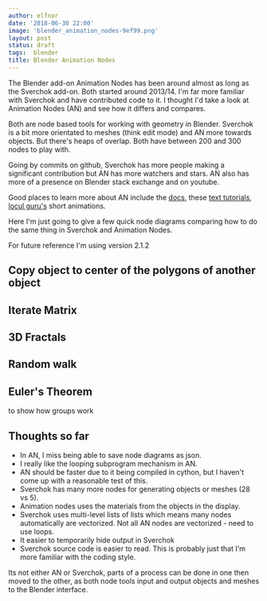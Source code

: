 ```yaml
---
author: elfnor
date: '2018-06-30 22:00'
image: 'blender_animation_nodes-9ef99.png'
layout: post
status: draft
tags:  blender
title: Blender Animation Nodes
---
```


The Blender add-on Animation Nodes has been around almost as long as the Sverchok add-on. Both started around 2013/14. I\'m far more familiar with Sverchok and have contributed code to it. I thought I\'d take a look at Animation Nodes (AN) and see how it differs and compares.

Both are node based tools for working with geometry in Blender. Sverchok is a bit more orientated to meshes (think edit mode) and AN more towards objects. But there\'s heaps of overlap. Both have between 200 and 300 nodes to play with.

Going by commits on github, Sverchok has more people making a significant contribution but AN has more watchers and stars. AN also has more of a presence on Blender stack exchange and on youtube.

Good places to learn more about AN include the [docs](https://animation-nodes-manual.readthedocs.io/en/latest/), these [text tutorials](https://squircleart.github.io/index.html), [locul guru\'s](http://www.local-guru.net/) short animations.

Here I\'m just going to give a few quick node diagrams comparing how to do the same thing in Sverchok and Animation Nodes.

For future reference I\'m using version 2.1.2

## Copy object to center of the polygons of another object

## Iterate Matrix

## 3D Fractals

## Random walk

## Euler\'s Theorem

to show how groups work

## Thoughts so far

-   In AN, I miss being able to save node diagrams as json.
-   I really like the looping subprogram mechanism in AN.
-   AN should be faster due to it being compiled in cython, but I haven\'t come up with a reasonable test of this.
-   Sverchok has many more nodes for generating objects or meshes (28 vs 5).
-   Animation nodes uses the materials from the objects in the display.
-   Sverchok uses multi-level lists of lists which means many nodes automatically are vectorized. Not all AN nodes are vectorized - need to use loops.
-   It easier to temporarily hide output in Sverchok
-   Sverchok source code is easier to read. This is probably just that I\'m more familiar with the coding style.

Its not either AN or Sverchok, parts of a process can be done in one then moved to the other, as both node tools input and output objects and meshes to the Blender interface.
